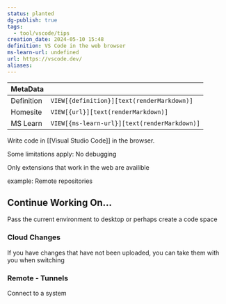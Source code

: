 ```yaml
---
status: planted
dg-publish: true
tags:
  - tool/vscode/tips
creation_date: 2024-05-10 15:48
definition: VS Code in the web browser
ms-learn-url: undefined
url: https://vscode.dev/
aliases:
---
```


| MetaData   |                                              |
| ---------- | -------------------------------------------- |
| Definition | `VIEW[{definition}][text(renderMarkdown)]`   |
| Homesite   | `VIEW[{url}][text(renderMarkdown)]`          |
| MS Learn   | `VIEW[{ms-learn-url}][text(renderMarkdown)]` |
Write code in [[Visual Studio Code]] in the browser.

Some limitations apply:
No debugging

Only extensions that work in the web are availible

example:  Remote repositories

## Continue Working On...

Pass the current environment to desktop or perhaps create a code space

### Cloud Changes

If you have changes that have not been uploaded, you can take them with you when switching

### Remote - Tunnels

Connect to a system